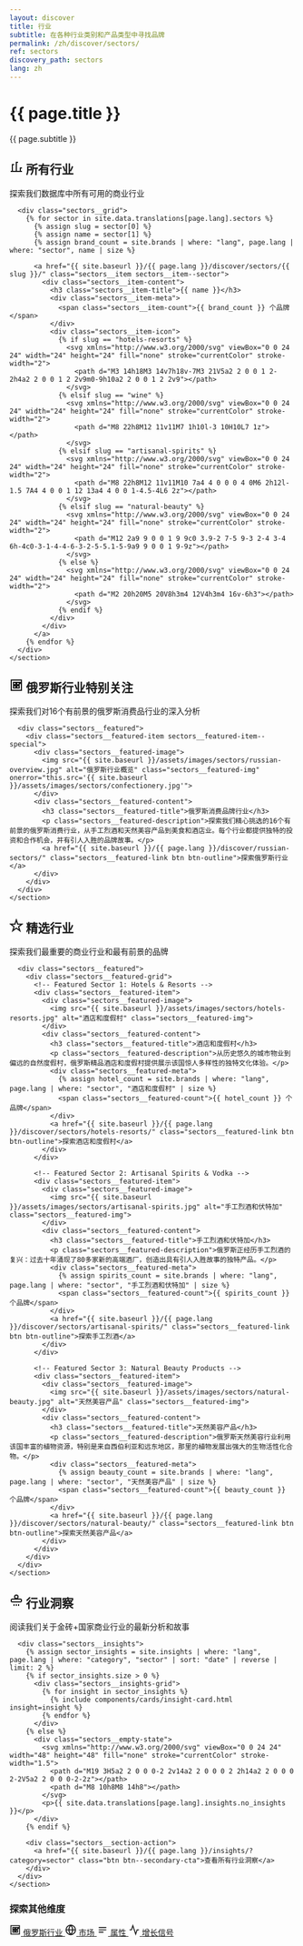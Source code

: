 ```yaml
---
layout: discover
title: 行业
subtitle: 在各种行业类别和产品类型中寻找品牌
permalink: /zh/discover/sectors/
ref: sectors
discovery_path: sectors
lang: zh
---
```


<!-- Hero Panel -->
<div class="panel panel--hero">
  <div class="panel__content">
    <h1 class="panel__heading-primary sectors__title">{{ page.title }}</h1>
    <p class="panel__subtitle">{{ page.subtitle }}</p>
  </div>
</div>

<!-- All Sectors Grid Panel -->
<div class="panel panel--light">
  <div class="panel__content">
    <!-- All Sectors Grid -->
    <section class="sectors__section">
      <div class="sectors__section-header">
        <h2 class="sectors__section-title">
          <span class="sectors__icon sectors__icon--all">
            <svg xmlns="http://www.w3.org/2000/svg" viewBox="0 0 24 24" width="24" height="24" fill="none" stroke="currentColor" stroke-width="2">
              <path d="M2 20h20M5 20V8h3m4 12V4h3m4 16v-6h3"></path>
            </svg>
          </span>
          所有行业
        </h2>
        <p class="sectors__section-description">探索我们数据库中所有可用的商业行业</p>
      </div>
      
      <div class="sectors__grid">
        {% for sector in site.data.translations[page.lang].sectors %}
          {% assign slug = sector[0] %}
          {% assign name = sector[1] %}
          {% assign brand_count = site.brands | where: "lang", page.lang | where: "sector", name | size %}
          
          <a href="{{ site.baseurl }}/{{ page.lang }}/discover/sectors/{{ slug }}/" class="sectors__item sectors__item--sector">
            <div class="sectors__item-content">
              <h3 class="sectors__item-title">{{ name }}</h3>
              <div class="sectors__item-meta">
                <span class="sectors__item-count">{{ brand_count }} 个品牌</span>
              </div>
              <div class="sectors__item-icon">
                {% if slug == "hotels-resorts" %}
                  <svg xmlns="http://www.w3.org/2000/svg" viewBox="0 0 24 24" width="24" height="24" fill="none" stroke="currentColor" stroke-width="2">
                    <path d="M3 14h18M3 14v7h18v-7M3 21V5a2 2 0 0 1 2-2h4a2 2 0 0 1 2 2v9m0-9h10a2 2 0 0 1 2 2v9"></path>
                  </svg>
                {% elsif slug == "wine" %}
                  <svg xmlns="http://www.w3.org/2000/svg" viewBox="0 0 24 24" width="24" height="24" fill="none" stroke="currentColor" stroke-width="2">
                    <path d="M8 22h8M12 11v11M7 1h10l-3 10H10L7 1z"></path>
                  </svg>
                {% elsif slug == "artisanal-spirits" %}
                  <svg xmlns="http://www.w3.org/2000/svg" viewBox="0 0 24 24" width="24" height="24" fill="none" stroke="currentColor" stroke-width="2">
                    <path d="M8 22h8M12 11v11M10 7a4 4 0 0 0 4 0M6 2h12l-1.5 7A4 4 0 0 1 12 13a4 4 0 0 1-4.5-4L6 2z"></path>
                  </svg>
                {% elsif slug == "natural-beauty" %}
                  <svg xmlns="http://www.w3.org/2000/svg" viewBox="0 0 24 24" width="24" height="24" fill="none" stroke="currentColor" stroke-width="2">
                    <path d="M12 2a9 9 0 0 1 9 9c0 3.9-2 7-5 9-3 2-4 3-4 6h-4c0-3-1-4-4-6-3-2-5-5.1-5-9a9 9 0 0 1 9-9z"></path>
                  </svg>
                {% else %}
                  <svg xmlns="http://www.w3.org/2000/svg" viewBox="0 0 24 24" width="24" height="24" fill="none" stroke="currentColor" stroke-width="2">
                    <path d="M2 20h20M5 20V8h3m4 12V4h3m4 16v-6h3"></path>
                  </svg>
                {% endif %}
              </div>
            </div>
          </a>
        {% endfor %}
      </div>
    </section>
  </div>
</div>

<!-- Russian Sectors Special Focus Panel -->
<div class="panel panel--primary-soft">
  <div class="panel__content">
    <section class="sectors__section">
      <div class="sectors__section-header">
        <h2 class="sectors__section-title">
          <span class="sectors__icon sectors__icon--russian">
            <svg xmlns="http://www.w3.org/2000/svg" viewBox="0 0 24 24" width="24" height="24" fill="none" stroke="currentColor" stroke-width="2">
              <path d="M3 3h18v18H3V3zm4 4h4v4H7V7zm0 6h4v4H7v-4zm6-6h4v4h-4V7zm6 0h2v2h-2V7zm-6 6h4v4h-4v-4z"></path>
            </svg>
          </span>
          俄罗斯行业特别关注
        </h2>
        <p class="sectors__section-description">探索我们对16个有前景的俄罗斯消费品行业的深入分析</p>
      </div>
      
      <div class="sectors__featured">
        <div class="sectors__featured-item sectors__featured-item--special">
          <div class="sectors__featured-image">
            <img src="{{ site.baseurl }}/assets/images/sectors/russian-overview.jpg" alt="俄罗斯行业概览" class="sectors__featured-img" onerror="this.src='{{ site.baseurl }}/assets/images/sectors/confectionery.jpg'">
          </div>
          <div class="sectors__featured-content">
            <h3 class="sectors__featured-title">俄罗斯消费品牌行业</h3>
            <p class="sectors__featured-description">探索我们精心挑选的16个有前景的俄罗斯消费行业，从手工烈酒和天然美容产品到美食和酒店业。每个行业都提供独特的投资和合作机会，并有引人入胜的品牌故事。</p>
            <a href="{{ site.baseurl }}/{{ page.lang }}/discover/russian-sectors/" class="sectors__featured-link btn btn-outline">探索俄罗斯行业</a>
          </div>
        </div>
      </div>
    </section>
  </div>
</div>

<!-- Featured Sectors Panel -->
<div class="panel panel--light">
  <div class="panel__content">
    <section class="sectors__section">
      <div class="sectors__section-header">
        <h2 class="sectors__section-title">
          <span class="sectors__icon sectors__icon--featured">
            <svg xmlns="http://www.w3.org/2000/svg" viewBox="0 0 24 24" width="24" height="24" fill="none" stroke="currentColor" stroke-width="2">
              <path d="M12 2l2.4 7.4h7.6l-6 4.6 2.3 7-6.3-4.6-6.3 4.6 2.3-7-6-4.6h7.6z"></path>
            </svg>
          </span>
          精选行业
        </h2>
        <p class="sectors__section-description">探索我们最重要的商业行业和最有前景的品牌</p>
      </div>
      
      <div class="sectors__featured">
        <div class="sectors__featured-grid">
          <!-- Featured Sector 1: Hotels & Resorts -->
          <div class="sectors__featured-item">
            <div class="sectors__featured-image">
              <img src="{{ site.baseurl }}/assets/images/sectors/hotels-resorts.jpg" alt="酒店和度假村" class="sectors__featured-img">
            </div>
            <div class="sectors__featured-content">
              <h3 class="sectors__featured-title">酒店和度假村</h3>
              <p class="sectors__featured-description">从历史悠久的城市物业到偏远的自然度假村，俄罗斯精品酒店和度假村提供展示该国惊人多样性的独特文化体验。</p>
              <div class="sectors__featured-meta">
                {% assign hotel_count = site.brands | where: "lang", page.lang | where: "sector", "酒店和度假村" | size %}
                <span class="sectors__featured-count">{{ hotel_count }} 个品牌</span>
              </div>
              <a href="{{ site.baseurl }}/{{ page.lang }}/discover/sectors/hotels-resorts/" class="sectors__featured-link btn btn-outline">探索酒店和度假村</a>
            </div>
          </div>
          
          <!-- Featured Sector 2: Artisanal Spirits & Vodka -->
          <div class="sectors__featured-item">
            <div class="sectors__featured-image">
              <img src="{{ site.baseurl }}/assets/images/sectors/artisanal-spirits.jpg" alt="手工烈酒和伏特加" class="sectors__featured-img">
            </div>
            <div class="sectors__featured-content">
              <h3 class="sectors__featured-title">手工烈酒和伏特加</h3>
              <p class="sectors__featured-description">俄罗斯正经历手工烈酒的复兴：过去十年涌现了80多家新的高端酒厂，创造出具有引人入胜故事的独特产品。</p>
              <div class="sectors__featured-meta">
                {% assign spirits_count = site.brands | where: "lang", page.lang | where: "sector", "手工烈酒和伏特加" | size %}
                <span class="sectors__featured-count">{{ spirits_count }} 个品牌</span>
              </div>
              <a href="{{ site.baseurl }}/{{ page.lang }}/discover/sectors/artisanal-spirits/" class="sectors__featured-link btn btn-outline">探索手工烈酒</a>
            </div>
          </div>
          
          <!-- Featured Sector 3: Natural Beauty Products -->
          <div class="sectors__featured-item">
            <div class="sectors__featured-image">
              <img src="{{ site.baseurl }}/assets/images/sectors/natural-beauty.jpg" alt="天然美容产品" class="sectors__featured-img">
            </div>
            <div class="sectors__featured-content">
              <h3 class="sectors__featured-title">天然美容产品</h3>
              <p class="sectors__featured-description">俄罗斯天然美容行业利用该国丰富的植物资源，特别是来自西伯利亚和远东地区，那里的植物发展出强大的生物活性化合物。</p>
              <div class="sectors__featured-meta">
                {% assign beauty_count = site.brands | where: "lang", page.lang | where: "sector", "天然美容产品" | size %}
                <span class="sectors__featured-count">{{ beauty_count }} 个品牌</span>
              </div>
              <a href="{{ site.baseurl }}/{{ page.lang }}/discover/sectors/natural-beauty/" class="sectors__featured-link btn btn-outline">探索天然美容产品</a>
            </div>
          </div>
        </div>
      </div>
    </section>
  </div>
</div>

<!-- Related Insights Panel -->
<div class="panel panel--accent-soft">
  <div class="panel__content">
    <section class="sectors__section">
      <div class="sectors__section-header">
        <h2 class="sectors__section-title">
          <span class="sectors__icon sectors__icon--insights">
            <svg xmlns="http://www.w3.org/2000/svg" viewBox="0 0 24 24" width="24" height="24" fill="none" stroke="currentColor" stroke-width="2">
              <path d="M12 2a3 3 0 0 0 0 6 3 3 0 0 0 0-6z"></path>
              <path d="M19 9H5a2 2 0 0 0-2 2v1a2 2 0 0 0 2 2h14a2 2 0 0 0 2-2v-1a2 2 0 0 0-2-2z"></path>
              <path d="M12 18v3M8 18v3M16 18v3"></path>
            </svg>
          </span>
          行业洞察
        </h2>
        <p class="sectors__section-description">阅读我们关于金砖+国家商业行业的最新分析和故事</p>
      </div>
      
      <div class="sectors__insights">
        {% assign sector_insights = site.insights | where: "lang", page.lang | where: "category", "sector" | sort: "date" | reverse | limit: 2 %}
        {% if sector_insights.size > 0 %}
          <div class="sectors__insights-grid">
            {% for insight in sector_insights %}
              {% include components/cards/insight-card.html insight=insight %}
            {% endfor %}
          </div>
        {% else %}
          <div class="sectors__empty-state">
            <svg xmlns="http://www.w3.org/2000/svg" viewBox="0 0 24 24" width="48" height="48" fill="none" stroke="currentColor" stroke-width="1.5">
              <path d="M19 3H5a2 2 0 0 0-2 2v14a2 2 0 0 0 2 2h14a2 2 0 0 0 2-2V5a2 2 0 0 0-2-2z"></path>
              <path d="M8 10h8M8 14h8"></path>
            </svg>
            <p>{{ site.data.translations[page.lang].insights.no_insights }}</p>
          </div>
        {% endif %}
        
        <div class="sectors__section-action">
          <a href="{{ site.baseurl }}/{{ page.lang }}/insights/?category=sector" class="btn btn--secondary-cta">查看所有行业洞察</a>
        </div>
      </div>
    </section>
  </div>
</div>

<!-- All Categories Link Panel -->
<div class="panel panel--light">
  <div class="panel__content">
    <div class="sectors__navigation">
      <h3 class="sectors__navigation-title">探索其他维度</h3>
      <div class="sectors__navigation-links">
        <a href="{{ site.baseurl }}/{{ page.lang }}/discover/russian-sectors/" class="sectors__navigation-link sectors__navigation-link--russian-sectors">
          <span class="sectors__navigation-icon">
            <svg xmlns="http://www.w3.org/2000/svg" viewBox="0 0 24 24" width="20" height="20" fill="none" stroke="currentColor" stroke-width="2">
              <path d="M3 3h18v18H3V3zm4 4h4v4H7V7zm0 6h4v4H7v-4zm6-6h4v4h-4V7zm6 0h2v2h-2V7zm-6 6h4v4h-4v-4z"></path>
            </svg>
          </span>
          俄罗斯行业
        </a>
        <a href="{{ site.baseurl }}/{{ page.lang }}/discover/markets/" class="sectors__navigation-link sectors__navigation-link--market">
          <span class="sectors__navigation-icon">
            <svg xmlns="http://www.w3.org/2000/svg" viewBox="0 0 24 24" width="20" height="20" fill="none" stroke="currentColor" stroke-width="2">
              <circle cx="12" cy="12" r="10"></circle>
              <path d="M2 12h20M12 2a15.3 15.3 0 0 1 4 10 15.3 15.3 0 0 1-4 10a15.3 15.3 0 0 1-4-10a15.3 15.3 0 0 1 4-10z"></path>
            </svg>
          </span>
          市场
        </a>
        <a href="{{ site.baseurl }}/{{ page.lang }}/discover/attributes/" class="sectors__navigation-link sectors__navigation-link--attribute">
          <span class="sectors__navigation-icon">
            <svg xmlns="http://www.w3.org/2000/svg" viewBox="0 0 24 24" width="20" height="20" fill="none" stroke="currentColor" stroke-width="2">
              <path d="M4 7h16M4 12h16M4 17h10"></path>
            </svg>
          </span>
          属性
        </a>
        <a href="{{ site.baseurl }}/{{ page.lang }}/discover/signals/" class="sectors__navigation-link sectors__navigation-link--signal">
          <span class="sectors__navigation-icon">
            <svg xmlns="http://www.w3.org/2000/svg" viewBox="0 0 24 24" width="20" height="20" fill="none" stroke="currentColor" stroke-width="2">
              <path d="M22 12h-4l-3 9L9 3l-3 9H2"></path>
            </svg>
          </span>
          增长信号
        </a>
      </div>
    </div>
  </div>
</div>